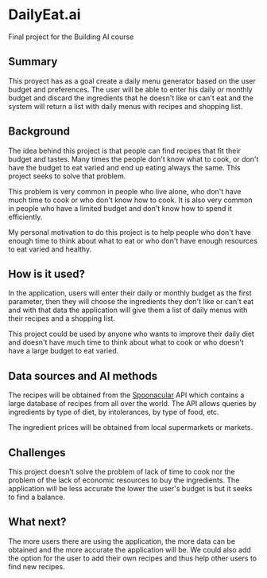 # DailyEat.ai

Final project for the Building AI course

## Summary

This proyect has as a goal create a daily menu generator based on the user budget and preferences. The user will be able to enter his daily or monthly budget and discard the ingredients that he doesn't like or can't eat and the system will return a list with daily menus with recipes and shopping list.

## Background

The idea behind this project is that people can find recipes that fit their budget and tastes. Many times the people don't know what to cook, or don't have the budget to eat varied and end up eating always the same. This project seeks to solve that problem.

This problem is very common in people who live alone, who don't have much time to cook or who don't know how to cook. It is also very common in people who have a limited budget and don't know how to spend it efficiently.

My personal motivation to do this project is to help people who don't have enough time to think about what to eat or who don't have enough resources to eat varied and healthy.

## How is it used?

In the application, users will enter their daily or monthly budget as the first parameter, then they will choose the ingredients they don't like or can't eat and with that data the application will give them a list of daily menus with their recipes and a shopping list.

This project could be used by anyone who wants to improve their daily diet and doesn't have much time to think about what to cook or who doesn't have a large budget to eat varied.

## Data sources and AI methods

The recipes will be obtained from the [Spoonacular](https://spoonacular.com/food-api) API which contains a large database of recipes from all over the world. The API allows queries by ingredients by type of diet, by intolerances, by type of food, etc.

The ingredient prices will be obtained from local supermarkets or markets.

## Challenges

This project doesn't solve the problem of lack of time to cook nor the problem of the lack of economic resources to buy the ingredients. The application will be less accurate the lower the user's budget is but it seeks to find a balance.

## What next?

The more users there are using the application, the more data can be obtained and the more accurate the application will be. We could also add the option for the user to add their own recipes and thus help other users to find new recipes.
